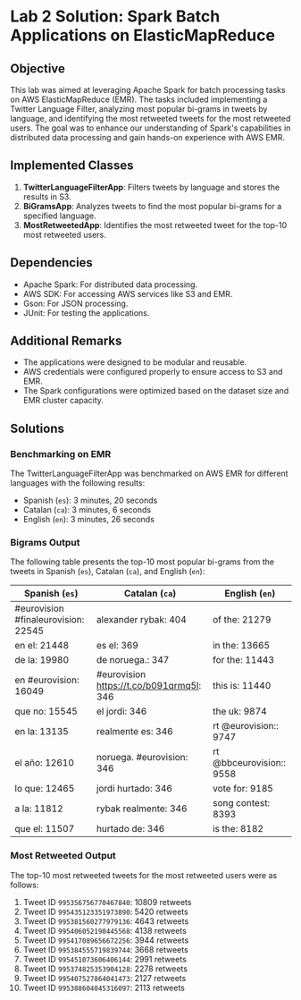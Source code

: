 # Lab 2 Solution: Spark Batch Applications on ElasticMapReduce

## Objective

This lab was aimed at leveraging Apache Spark for batch processing tasks on AWS ElasticMapReduce (EMR). The tasks included implementing a Twitter Language Filter, analyzing most popular bi-grams in tweets by language, and identifying the most retweeted tweets for the most retweeted users. The goal was to enhance our understanding of Spark's capabilities in distributed data processing and gain hands-on experience with AWS EMR.

## Implemented Classes

1. **TwitterLanguageFilterApp**: Filters tweets by language and stores the results in S3.
2. **BiGramsApp**: Analyzes tweets to find the most popular bi-grams for a specified language.
3. **MostRetweetedApp**: Identifies the most retweeted tweet for the top-10 most retweeted users.

## Dependencies

- Apache Spark: For distributed data processing.
- AWS SDK: For accessing AWS services like S3 and EMR.
- Gson: For JSON processing.
- JUnit: For testing the applications.

## Additional Remarks

- The applications were designed to be modular and reusable.
- AWS credentials were configured properly to ensure access to S3 and EMR.
- The Spark configurations were optimized based on the dataset size and EMR cluster capacity.

## Solutions

### Benchmarking on EMR

The TwitterLanguageFilterApp was benchmarked on AWS EMR for different languages with the following results:

- Spanish (`es`): 3 minutes, 20 seconds
- Catalan (`ca`): 3 minutes, 6 seconds
- English (`en`): 3 minutes, 26 seconds

### Bigrams Output

The following table presents the top-10 most popular bi-grams from the tweets in Spanish (`es`), Catalan (`ca`), and English (`en`):

| Spanish (`es`)                      | Catalan (`ca`)                           | English (`en`)           |
| ----------------------------------- | ---------------------------------------- | ------------------------ |
| #eurovision #finaleurovision: 22545 | alexander rybak: 404                     | of the: 21279            |
| en el: 21448                        | es el: 369                               | in the: 13665            |
| de la: 19980                        | de noruega.: 347                         | for the: 11443           |
| en #eurovision: 16049               | #eurovision https://t.co/b091qrmq5l: 346 | this is: 11440           |
| que no: 15545                       | el jordi: 346                            | the uk: 9874             |
| en la: 13135                        | realmente es: 346                        | rt @eurovision:: 9747    |
| el año: 12610                       | noruega. #eurovision: 346                | rt @bbceurovision:: 9558 |
| lo que: 12465                       | jordi hurtado: 346                       | vote for: 9185           |
| a la: 11812                         | rybak realmente: 346                     | song contest: 8393       |
| que el: 11507                       | hurtado de: 346                          | is the: 8182             |

### Most Retweeted Output

The top-10 most retweeted tweets for the most retweeted users were as follows:

1. Tweet ID `995356756770467840`: 10809 retweets
2. Tweet ID `995435123351973890`: 5420 retweets
3. Tweet ID `995381560277979136`: 4643 retweets
4. Tweet ID `995406052190445568`: 4138 retweets
5. Tweet ID `995417089656672256`: 3944 retweets
6. Tweet ID `995384555719839744`: 3668 retweets
7. Tweet ID `995451073606406144`: 2991 retweets
8. Tweet ID `995374825353904128`: 2278 retweets
9. Tweet ID `995407527864041473`: 2127 retweets
10. Tweet ID `995388604045316097`: 2113 retweets
